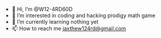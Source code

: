 - 👋 Hi, I’m @W12-4RD60D
- 👀 I’m interested in coding and hacking prodigy math game
- 🌱 I’m currently learning nothing yet
- 📫 How to reach me jaxthew124rd@gmail.com
